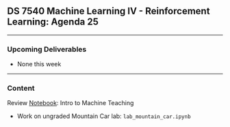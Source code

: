 ## DS 7540 Machine Learning IV - Reinforcement Learning: Agenda 25

  
---

### Upcoming Deliverables

- None this week

---

### Content

Review [Notebook](https://github.com/UVADS/reinforcement_learning/blob/main/10_machine_teaching/intro_machine_teaching.ipynb): Intro to Machine Teaching

- Work on ungraded Mountain Car lab: `lab_mountain_car.ipynb`